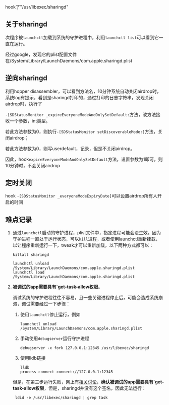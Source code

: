 hook了"/usr/libexec/sharingd"

## 关于sharingd

次程序被`launchctl`加载到系统的守护进程中，利用`launchctl list`可以看到它一直在运行。

经过google，发现它的plist配置文件在/System/Library/LaunchDaemons/com.apple.sharingd.plist



## 逆向sharingd

利用hopper disassembler，可以看到方法名，10分钟系统自动关闭airdrop时，系统log有提示，看到是sharingd打印的，通过打印的日志字符串，发现关闭airdrop时，执行了

`-[SDStatusMonitor _expireEveryoneModeAndOnlySetDefault:`方法，改方法接收一个参数，int类型。

若此方法参数为0，则执行`-[SDStatusMonitor setDiscoverableMode:]`方法，关闭airdrop；

若此方法参数为0，则写userdefault，记录，但是不关闭airdrop。

因此，hook`expireEveryoneModeAndOnlySetDefault`方法，设置参数为1即可，则10分钟时，不会关闭airdrop



## 定时关闭

hook `-[SDStatusMonitor _everyoneModeExpiryDate]`可以设置airdrop所有人开启的时间



## 难点记录

1. 通过`launchctl`启动的守护进程，plist文件中，指定进程可能会没生效。因为守护进程一直处于运行状态，可以`kill`进程，或者使用launchctl重新挂载，以让程序重新运行一下，tweak才可以重新加载，以下两种方式都可以：

   ```shell
   killall sharingd
   ```

   ```shell
   launchctl unload /System/Library/LaunchDaemons/com.apple.sharingd.plist
   launchctl load /System/Library/LaunchDaemons/com.apple.sharingd.plist
   ```

2. **被调试的app需要具有`get-task-allow权限**。

   调试系统的守护进程往往不容易，且一些关键进程停止后，可能会造成系统崩溃，调试需要经过一下步骤：

   1. 使用`launchctl`停止运行，例如

      ```
      launchctl unload /System/Library/LaunchDaemons/com.apple.sharingd.plist
      ```

   2. 手动使用`debugserver`运行守护进程

      ```shell
      debugserver -x fork 127.0.0.1:12345 /usr/libexec/sharingd
      ```

   3. 使用lldb链接

      ```shell
      lldb
      process connect connect://127.0.0.1:12345
      ```

   但是，在第三步运行失败，网上有[相关讨论](https://github.com/pwn20wndstuff/Undecimus/issues/900)，**确认被调试的app需要具有`get-task-allow权限**，但是，sharingd并没有这个签名，因此无法运行：

   ```shell
    ldid -e /usr/libexec/sharingd | grep task
   ```

   
